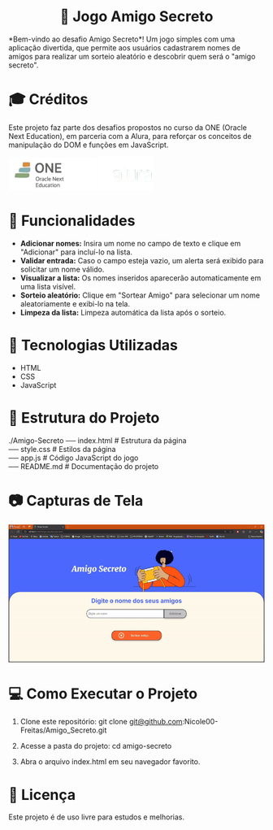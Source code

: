 <h1 align="center"> 🎁 Jogo Amigo Secreto </h1>

<p>*Bem-vindo ao desafio Amigo Secreto*! Um jogo simples com uma aplicação  divertida, que permite aos usuários cadastrarem nomes de amigos para realizar um sorteio aleatório e descobrir quem será o "amigo secreto". </p> 

# 🎓 Créditos  
<p>Este projeto faz parte dos desafios propostos no curso da ONE (Oracle Next Education), em parceria com a Alura, para reforçar os conceitos de manipulação do DOM e funções em JavaScript.</p>

![Logo ONE](Logo_ONE.png)
![Logo Alura](Logo.Alura.png)

# 📌 Funcionalidades


- **Adicionar nomes:** Insira um nome no campo de texto e clique em "Adicionar" para incluí-lo na lista.
- **Validar entrada:** Caso o campo esteja vazio, um alerta será exibido para solicitar um nome válido.
- **Visualizar a lista:** Os nomes inseridos aparecerão automaticamente em uma lista visível.
- **Sorteio aleatório:** Clique em "Sortear Amigo" para selecionar um nome aleatoriamente e exibi-lo na tela.
- **Limpeza da lista:** Limpeza automática da lista após o sorteio.

# 🚀 Tecnologias Utilizadas
- HTML
- CSS
- JavaScript

# 📂 Estrutura do Projeto

./Amigo-Secreto
── index.html     # Estrutura da página  
── style.css      # Estilos da página  
── app.js         # Código JavaScript do jogo  
── README.md      # Documentação do projeto  


# 📷 Capturas de Tela
![GIF-AmigoSecreto](AmigoSecreto-GIF.gif)

# 💻 Como Executar o Projeto
 1. Clone este repositório:
    git clone git@github.com:Nicole00-Freitas/Amigo_Secreto.git

2. Acesse a pasta do projeto:
    cd amigo-secreto

3. Abra o arquivo index.html em seu navegador favorito.


# 📜 Licença
Este projeto é de uso livre para estudos e melhorias.
